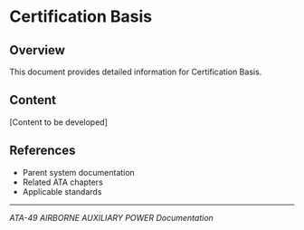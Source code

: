 # Certification Basis

## Overview

This document provides detailed information for Certification Basis.

## Content

[Content to be developed]

## References

- Parent system documentation
- Related ATA chapters
- Applicable standards

---

*ATA-49 AIRBORNE AUXILIARY POWER Documentation*
